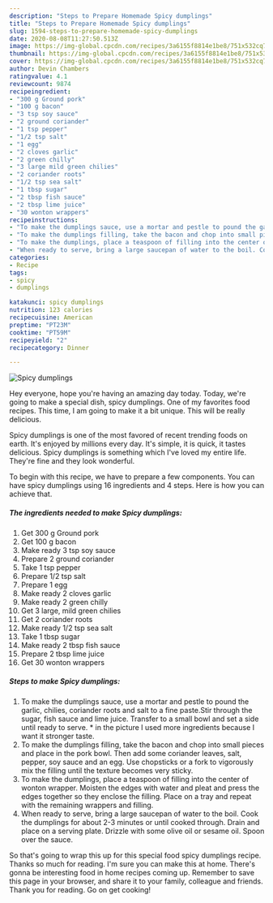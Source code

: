 ```yaml
---
description: "Steps to Prepare Homemade Spicy dumplings"
title: "Steps to Prepare Homemade Spicy dumplings"
slug: 1594-steps-to-prepare-homemade-spicy-dumplings
date: 2020-08-08T11:27:50.513Z
image: https://img-global.cpcdn.com/recipes/3a6155f8814e1be8/751x532cq70/spicy-dumplings-recipe-main-photo.jpg
thumbnail: https://img-global.cpcdn.com/recipes/3a6155f8814e1be8/751x532cq70/spicy-dumplings-recipe-main-photo.jpg
cover: https://img-global.cpcdn.com/recipes/3a6155f8814e1be8/751x532cq70/spicy-dumplings-recipe-main-photo.jpg
author: Devin Chambers
ratingvalue: 4.1
reviewcount: 9874
recipeingredient:
- "300 g Ground pork"
- "100 g bacon"
- "3 tsp soy sauce"
- "2 ground coriander"
- "1 tsp pepper"
- "1/2 tsp salt"
- "1 egg"
- "2 cloves garlic"
- "2 green chilly"
- "3 large mild green chilies"
- "2 coriander roots"
- "1/2 tsp sea salt"
- "1 tbsp sugar"
- "2 tbsp fish sauce"
- "2 tbsp lime juice"
- "30 wonton wrappers"
recipeinstructions:
- "To make the dumplings sauce, use a mortar and pestle to pound the garlic, chilies, coriander roots and salt to a fine paste.Stir through the sugar, fish sauce and lime juice. Transfer to a small bowl and set a side until ready to serve. * in the picture I used more ingredients because I want it stronger taste."
- "To make the dumplings filling, take the bacon and chop into small pieces and place in the pork bowl. Then add some coriander leaves, salt, pepper, soy sauce and an egg. Use chopsticks or a fork to vigorously mix the filling until the texture becomes very sticky."
- "To make the dumplings, place a teaspoon of filling into the center of wonton wrapper. Moisten the edges with water and pleat and press the edges together so they enclose the filling. Place on a tray and repeat with the remaining wrappers and filling."
- "When ready to serve, bring a large saucepan of water to the boil. Cook the dumplings for about 2-3 minutes or until cooked through. Drain and place on a serving plate. Drizzle with some olive oil or sesame oil. Spoon over the sauce."
categories:
- Recipe
tags:
- spicy
- dumplings

katakunci: spicy dumplings 
nutrition: 123 calories
recipecuisine: American
preptime: "PT23M"
cooktime: "PT59M"
recipeyield: "2"
recipecategory: Dinner

---
```



![Spicy dumplings](https://img-global.cpcdn.com/recipes/3a6155f8814e1be8/751x532cq70/spicy-dumplings-recipe-main-photo.jpg)

Hey everyone, hope you're having an amazing day today. Today, we're going to make a special dish, spicy dumplings. One of my favorites food recipes. This time, I am going to make it a bit unique. This will be really delicious.

Spicy dumplings is one of the most favored of recent trending foods on earth. It's enjoyed by millions every day. It's simple, it is quick, it tastes delicious. Spicy dumplings is something which I've loved my entire life. They're fine and they look wonderful.




To begin with this recipe, we have to prepare a few components. You can have spicy dumplings using 16 ingredients and 4 steps. Here is how you can achieve that.

<!--inarticleads1-->

##### The ingredients needed to make Spicy dumplings:

1. Get 300 g Ground pork
1. Get 100 g bacon
1. Make ready 3 tsp soy sauce
1. Prepare 2 ground coriander
1. Take 1 tsp pepper
1. Prepare 1/2 tsp salt
1. Prepare 1 egg
1. Make ready 2 cloves garlic
1. Make ready 2 green chilly
1. Get 3 large, mild green chilies
1. Get 2 coriander roots
1. Make ready 1/2 tsp sea salt
1. Take 1 tbsp sugar
1. Make ready 2 tbsp fish sauce
1. Prepare 2 tbsp lime juice
1. Get 30 wonton wrappers




<!--inarticleads2-->

##### Steps to make Spicy dumplings:

1. To make the dumplings sauce, use a mortar and pestle to pound the garlic, chilies, coriander roots and salt to a fine paste.Stir through the sugar, fish sauce and lime juice. Transfer to a small bowl and set a side until ready to serve. * in the picture I used more ingredients because I want it stronger taste.
1. To make the dumplings filling, take the bacon and chop into small pieces and place in the pork bowl. Then add some coriander leaves, salt, pepper, soy sauce and an egg. Use chopsticks or a fork to vigorously mix the filling until the texture becomes very sticky.
1. To make the dumplings, place a teaspoon of filling into the center of wonton wrapper. Moisten the edges with water and pleat and press the edges together so they enclose the filling. Place on a tray and repeat with the remaining wrappers and filling.
1. When ready to serve, bring a large saucepan of water to the boil. Cook the dumplings for about 2-3 minutes or until cooked through. Drain and place on a serving plate. Drizzle with some olive oil or sesame oil. Spoon over the sauce.




So that's going to wrap this up for this special food spicy dumplings recipe. Thanks so much for reading. I'm sure you can make this at home. There's gonna be interesting food in home recipes coming up. Remember to save this page in your browser, and share it to your family, colleague and friends. Thank you for reading. Go on get cooking!
